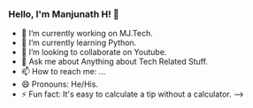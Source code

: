 ### Hello, I'm Manjunath H! 👋

- 🔭 I’m currently working on MJ.Tech.
- 🌱 I’m currently learning Python.
- 👯 I’m looking to collaborate on Youtube.
- 💬 Ask me about Anything about Tech Related Stuff.
- 📫 How to reach me: ...
- 😄 Pronouns: He/His.
- ⚡ Fun fact: It's easy to calculate a tip without a calculator.
-->
